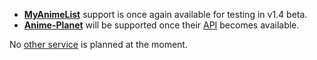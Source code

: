 - [**MyAnimeList**](https://github.com/erengy/taiga/issues/588) support is once again available for testing in v1.4 beta.
- [**Anime-Planet**](https://github.com/erengy/taiga/issues/597) will be supported once their [API](https://www.anime-planet.com/forum/threads/coming-soon-export-functionality-public-api.329899/) becomes available.

No [other service](https://github.com/erengy/taiga/issues?utf8=%E2%9C%93&q=is%3Aissue+label%3A%22service+request%22) is planned at the moment.
